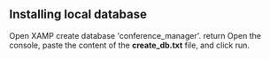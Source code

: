 ## Installing local database
  Open XAMP create database 'conference_manager'.  return
  Open the console, paste the content of the **create_db.txt** file, and click run.
